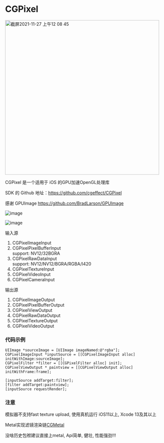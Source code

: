 # CGPixel

<img width="500" alt="截屏2021-11-27 上午12 08 45" src="https://user-images.githubusercontent.com/15692322/154796866-ff3657f1-9154-4b5d-b7d6-b33b44098353.png">

CGPixel 是一个适用于 iOS 的GPU加速OpenGL处理库<br>

SDK 的 Github 地址：https://github.com/cgeffect/CGPixel

感谢 GPUImage https://github.com/BradLarson/GPUImage

![image](https://user-images.githubusercontent.com/15692322/124691103-da010180-df0d-11eb-8e20-e6d9791ff708.png)

![image](https://user-images.githubusercontent.com/15692322/139862736-b8cb67b0-7b8f-4bb1-9f72-05d7b26d653d.gif)


输入源
1. CGPixelImageInput
2. CGPixelPixelBufferInput<br/>
    support: NV12/32BGRA
3. CGPixelRawDataInput<br/>
    support: NV12/NV12/BGRA/RGBA/I420
4. CGPixelTextureInput<br/>
5. CGPixelVideoInput<br/>
6. CGPixelCameraInput<br/>

输出源
1. CGPixelImageOutput<br/>
2. CGPixelPixelBufferOutput<br/>
2. CGPixelViewOutput<br/>
4. CGPixelRawDataOutput<br/>
5. CGPixelTextureOutput<br/>
6. CGPixelVideoOutput<br/>

### 代码示例
``` 
UIImage *sourceImage = [UIImage imageNamed:@"rgba"];
CGPixelImageInput *inputSource = [[CGPixelImageInput alloc] initWithImage:sourceImage];
CGPixelFilter *filter = [[CGPixelFilter alloc] init];
CGPixelViewOutput * paintview = [[CGPixelViewOutput alloc] initWithFrame:frame];

[inputSource addTarget:filter];
[filter addTarget:paintview];
[inputSource requestRender];
```

### 注意
模拟器不支持fast texture upload, 使用真机运行
iOS11以上, Xcode 13及其以上

Metal实现滤镜渲染链[CGMetal](https://github.com/cgeffect/CGMetal)

没啥历史包袱建议直接上metal, Api简单, 健壮, 性能强劲!!!
